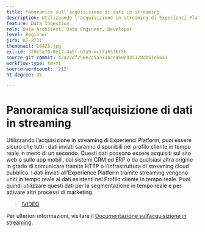 ```yaml
---
title: Panoramica sull’acquisizione di dati in streaming
description: Utilizzando l’acquisizione in streaming di Experienci Platform, puoi essere sicuro che tutti i dati inviati saranno disponibili nel profilo cliente in tempo reale in meno di un secondo. Questi dati possono essere acquisiti sul sito web o sulle app mobili, dai sistemi CRM ed ERP o da qualsiasi altra origine in grado di comunicare tramite HTTP o l’infrastruttura di streaming cloud pubblica. I dati inviati all’Experience Platform tramite streaming vengono uniti in tempo reale ai dati esistenti nel Profilo cliente in tempo reale. Puoi quindi utilizzare questi dati per la segmentazione in tempo reale e per attivare altri processi di marketing.
feature: Data Ingestion
role: Data Architect, Data Engineer, Developer
level: Beginner
jira: KT-2711
thumbnail: 28425.jpg
exl-id: 3f0b5a79-0e17-4a5f-b5a9-ecf7a6536f5b
source-git-commit: 42427df298e2c5ae734ce050e935378db51e66a1
workflow-type: tm+mt
source-wordcount: '212'
ht-degree: 3%

---
```


# Panoramica sull’acquisizione di dati in streaming

Utilizzando l’acquisizione in streaming di Experienci Platform, puoi essere sicuro che tutti i dati inviati saranno disponibili nel profilo cliente in tempo reale in meno di un secondo. Questi dati possono essere acquisiti sul sito web o sulle app mobili, dai sistemi CRM ed ERP o da qualsiasi altra origine in grado di comunicare tramite HTTP o l’infrastruttura di streaming cloud pubblica. I dati inviati all’Experience Platform tramite streaming vengono uniti in tempo reale ai dati esistenti nel Profilo cliente in tempo reale. Puoi quindi utilizzare questi dati per la segmentazione in tempo reale e per attivare altri processi di marketing.

>[!VIDEO](https://video.tv.adobe.com/v/28425?quality=12&learn=on)

Per ulteriori informazioni, visitare il [Documentazione sull’acquisizione in streaming](https://experienceleague.adobe.com/docs/experience-platform/ingestion/streaming/overview.html?lang=it).